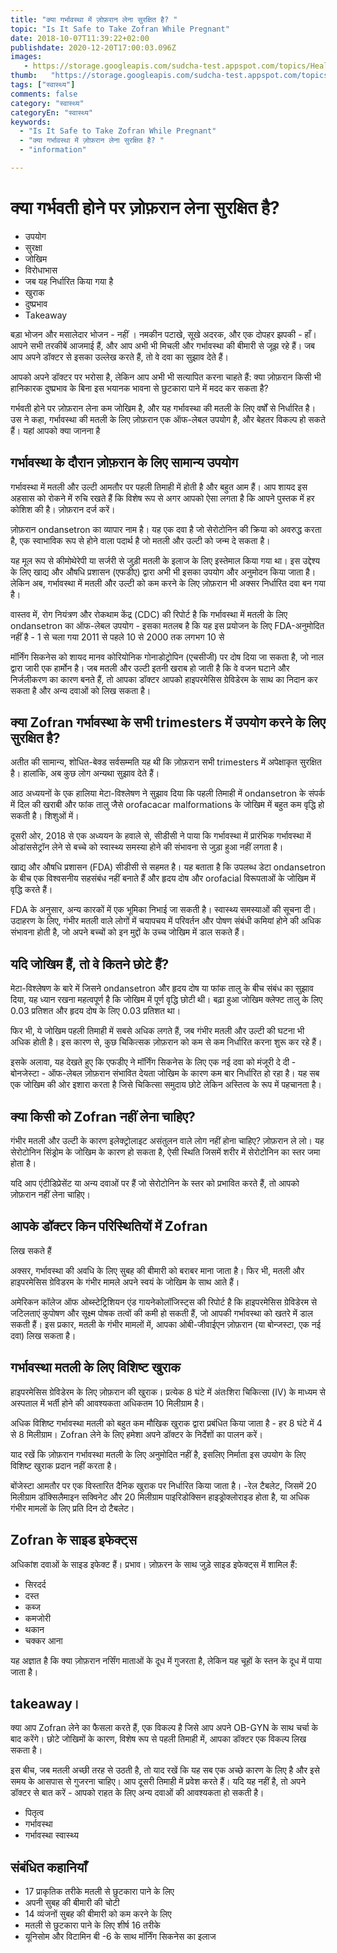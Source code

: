 ```yaml
---
title: "क्या गर्भावस्था में ज़ोफ़रान लेना सुरक्षित है? "
topic: "Is It Safe to Take Zofran While Pregnant"
date: 2018-10-07T11:39:22+02:00
publishdate: 2020-12-20T17:00:03.096Z
images: 
   - https://storage.googleapis.com/sudcha-test.appspot.com/topics/Health/default-selection/12.jpg
thumb:   "https://storage.googleapis.com/sudcha-test.appspot.com/topics/Health/default-selection/thumb/12.jpg"
tags: ["स्वास्थ्य"]
comments: false
category: "स्वास्थ्य"
categoryEn: "स्वास्थ्य"
keywords: 
  - "Is It Safe to Take Zofran While Pregnant"
  - "क्या गर्भावस्था में ज़ोफ़रान लेना सुरक्षित है? "
  - "information"

---
```

<h1> क्या गर्भवती होने पर ज़ोफ़रान लेना सुरक्षित है? </h1> <ul> <li> उपयोग </li> <li> सुरक्षा </li> <li> जोखिम </li> <li> विरोधाभास </li > <li> जब यह निर्धारित किया गया है </li> <li> खुराक </li> <li> दुष्प्रभाव </li> <li> Takeaway </li> </ul> <p> बड़ा भोजन और मसालेदार भोजन - नहीं । नमकीन पटाखे, सूखे अदरक, और एक दोपहर झपकी - हाँ। आपने सभी तरकीबें आजमाई हैं, और आप अभी भी मिचली और गर्भावस्था की बीमारी से जूझ रहे हैं। जब आप अपने डॉक्टर से इसका उल्लेख करते हैं, तो वे दवा का सुझाव देते हैं। </p> <p> आपको अपने डॉक्टर पर भरोसा है, लेकिन आप अभी भी सत्यापित करना चाहते हैं: क्या ज़ोफ़रान किसी भी हानिकारक दुष्प्रभाव के बिना इस भयानक भावना से छुटकारा पाने में मदद कर सकता है? </P > <p> गर्भवती होने पर ज़ोफ़रान लेना कम जोखिम है, और यह गर्भावस्था की मतली के लिए वर्षों से निर्धारित है। उस ने कहा, गर्भावस्था की मतली के लिए ज़ोफ़रान एक ऑफ-लेबल उपयोग है, और बेहतर विकल्प हो सकते हैं। यहां आपको क्या जानना है </p> <h2> गर्भावस्था के दौरान ज़ोफ़रान के लिए सामान्य उपयोग </h2> <p> गर्भावस्था में मतली और उल्टी आमतौर पर पहली तिमाही में होती है और बहुत आम हैं। आप शायद इस अहसास को रोकने में रुचि रखते हैं कि विशेष रूप से अगर आपको ऐसा लगता है कि आपने पुस्तक में हर कोशिश की है। ज़ोफ़रान दर्ज करें। </p> <p> ज़ोफ़रान ondansetron का व्यापार नाम है। यह एक दवा है जो सेरोटोनिन की क्रिया को अवरुद्ध करता है, एक स्वाभाविक रूप से होने वाला पदार्थ है जो मतली और उल्टी को जन्म दे सकता है। </p> <p> यह मूल रूप से कीमोथेरेपी या सर्जरी से जुड़ी मतली के इलाज के लिए इस्तेमाल किया गया था। इस उद्देश्य के लिए खाद्य और औषधि प्रशासन (एफडीए) द्वारा अभी भी इसका उपयोग और अनुमोदन किया जाता है। लेकिन अब, गर्भावस्था में मतली और उल्टी को कम करने के लिए ज़ोफ़रान भी अक्सर निर्धारित दवा बन गया है। </p> <p> वास्तव में, रोग नियंत्रण और रोकथाम केंद्र (CDC) की रिपोर्ट है कि गर्भावस्था में मतली के लिए ondansetron का ऑफ-लेबल उपयोग - इसका मतलब है कि यह इस प्रयोजन के लिए FDA-अनुमोदित नहीं है - 1 से चला गया 2011 से पहले 10 से 2000 तक लगभग 10 से </p> <p> मॉर्निंग सिकनेस को शायद मानव कोरियोनिक गोनाडोट्रोपिन (एचसीजी) पर दोष दिया जा सकता है, जो नाल द्वारा जारी एक हार्मोन है। जब मतली और उल्टी इतनी खराब हो जाती है कि वे वजन घटाने और निर्जलीकरण का कारण बनते हैं, तो आपका डॉक्टर आपको हाइपरमेसिस ग्रेविडेरम के साथ का निदान कर सकता है और अन्य दवाओं को लिख सकता है। </p> <h2> क्या Zofran गर्भावस्था के सभी trimesters में उपयोग करने के लिए सुरक्षित है? </h2> <p> अतीत की सामान्य, शोधित-बेक्ड सर्वसम्मति यह थी कि ज़ोफ़रान सभी trimesters में अपेक्षाकृत सुरक्षित है। हालांकि, अब कुछ लोग अन्यथा सुझाव देते हैं। </p> <p> आठ अध्ययनों के एक हालिया मेटा-विश्लेषण ने सुझाव दिया कि पहली तिमाही में ondansetron के संपर्क में दिल की खराबी और फांक तालु जैसे orofacacar malformations के जोखिम में बहुत कम वृद्धि हो सकती है। शिशुओं में। </p> <p> दूसरी ओर, 2018 से एक अध्ययन के हवाले से, सीडीसी ने पाया कि गर्भावस्था में प्रारंभिक गर्भावस्था में ओडांससेट्रॉन लेने से बच्चे को स्वास्थ्य समस्या होने की संभावना से जुड़ा हुआ नहीं लगता है। </p> <p> खाद्य और औषधि प्रशासन (FDA) सीडीसी से सहमत है। यह बताता है कि उपलब्ध डेटा ondansetron के बीच एक विश्वसनीय सहसंबंध नहीं बनाते हैं और हृदय दोष और orofacial विरूपताओं के जोखिम में वृद्धि करते हैं। </p> <p> FDA के अनुसार, अन्य कारकों में एक भूमिका निभाई जा सकती है। स्वास्थ्य समस्याओं की सूचना दी। उदाहरण के लिए, गंभीर मतली वाले लोगों में चयापचय में परिवर्तन और पोषण संबंधी कमियां होने की अधिक संभावना होती है, जो अपने बच्चों को इन मुद्दों के उच्च जोखिम में डाल सकते हैं। </p> <h2> यदि जोखिम हैं, तो वे कितने छोटे हैं? </h2> <p> मेटा-विश्लेषण के बारे में जिसने ondansetron और हृदय दोष या फांक तालु के बीच संबंध का सुझाव दिया, यह ध्यान रखना महत्वपूर्ण है कि जोखिम में पूर्ण वृद्धि छोटी थी। बढ़ा हुआ जोखिम क्लेफ्ट तालु के लिए 0.03 प्रतिशत और हृदय दोष के लिए 0.03 प्रतिशत था। </p> <p> फिर भी, ये जोखिम पहली तिमाही में सबसे अधिक लगते हैं, जब गंभीर मतली और उल्टी की घटना भी अधिक होती है। इस कारण से, कुछ चिकित्सक ज़ोफ़रान को कम से कम निर्धारित करना शुरू कर रहे हैं। </p> <p> इसके अलावा, यह देखते हुए कि एफडीए ने मॉर्निंग सिकनेस के लिए एक नई दवा को मंजूरी दे दी - बोनजेस्टा - ऑफ-लेबल ज़ोफ़रान संभावित देयता जोखिम के कारण कम बार निर्धारित हो रहा है। यह सब एक जोखिम की ओर इशारा करता है जिसे चिकित्सा समुदाय छोटे लेकिन अस्तित्व के रूप में पहचानता है। </p> <h2> क्या किसी को Zofran नहीं लेना चाहिए? </H2> <p> गंभीर मतली और उल्टी के कारण इलेक्ट्रोलाइट असंतुलन वाले लोग नहीं होना चाहिए? ज़ोफ़रान ले लो। यह सेरोटोनिन सिंड्रोम के जोखिम के कारण हो सकता है, ऐसी स्थिति जिसमें शरीर में सेरोटोनिन का स्तर जमा होता है। </p> <p> यदि आप एंटीडिप्रेसेंट या अन्य दवाओं पर हैं जो सेरोटोनिन के स्तर को प्रभावित करते हैं, तो आपको ज़ोफ़रान नहीं लेना चाहिए। </p> <h2> आपके डॉक्टर किन परिस्थितियों में Zofran </h2> लिख सकते हैं <p> अक्सर, गर्भावस्था की अवधि के लिए सुबह की बीमारी को बराबर माना जाता है। फिर भी, मतली और हाइपरमेसिस ग्रेविडरम के गंभीर मामले अपने स्वयं के जोखिम के साथ आते हैं। </p> <p> अमेरिकन कॉलेज ऑफ ओब्स्टेट्रिशियन एंड गायनेकोलॉजिस्ट्स की रिपोर्ट है कि हाइपरमेसिस ग्रेविडेरम से जटिलताएं कुपोषण और सूक्ष्म पोषक तत्वों की कमी हो सकती हैं, जो आपकी गर्भावस्था को खतरे में डाल सकती हैं। इस प्रकार, मतली के गंभीर मामलों में, आपका ओबी-जीवाईएन ज़ोफ़रान (या बोन्जस्टा, एक नई दवा) लिख सकता है। </p> <h2> गर्भावस्था मतली के लिए विशिष्ट खुराक </h2> <p> हाइपरमेसिस ग्रेविडेरम के लिए ज़ोफ़रान की खुराक। प्रत्येक 8 घंटे में अंतःशिरा चिकित्सा (IV) के माध्यम से अस्पताल में भर्ती होने की आवश्यकता अधिकतम 10 मिलीग्राम है। </p> <p> अधिक विशिष्ट गर्भावस्था मतली को बहुत कम मौखिक खुराक द्वारा प्रबंधित किया जाता है - हर 8 घंटे में 4 से 8 मिलीग्राम। Zofran लेने के लिए हमेशा अपने डॉक्टर के निर्देशों का पालन करें। </p> <p> याद रखें कि ज़ोफ़रान गर्भावस्था मतली के लिए अनुमोदित नहीं है, इसलिए निर्माता इस उपयोग के लिए विशिष्ट खुराक प्रदान नहीं करता है। </p> <p> बोंजेस्टा आमतौर पर एक विस्तारित दैनिक खुराक पर निर्धारित किया जाता है। -रेल टैबलेट, जिसमें 20 मिलीग्राम डॉक्सिलैमाइन सक्विनेट और 20 मिलीग्राम पाइरिडोक्सिन हाइड्रोक्लोराइड होता है, या अधिक गंभीर मामलों के लिए प्रति दिन दो टैबलेट। </p> <h2> Zofran के साइड इफेक्ट्स </h2> <p> अधिकांश दवाओं के साइड इफेक्ट हैं। प्रभाव। ज़ोफ़रन के साथ जुड़े साइड इफेक्ट्स में शामिल हैं: </p> <ul> <li> सिरदर्द </li> <li> दस्त </li> <li> कब्ज </li> <li> कमजोरी </li> <li> थकान </li> <li> चक्कर आना </li> </ul> <p> यह अज्ञात है कि क्या ज़ोफ़रान नर्सिंग माताओं के दूध में गुजरता है, लेकिन यह चूहों के स्तन के दूध में पाया जाता है। </p> <h2> takeaway। </h2> <p> क्या आप Zofran लेने का फैसला करते हैं, एक विकल्प है जिसे आप अपने OB-GYN के साथ चर्चा के बाद करेंगे। छोटे जोखिमों के कारण, विशेष रूप से पहली तिमाही में, आपका डॉक्टर एक विकल्प लिख सकता है। </p> <p> इस बीच, जब मतली अच्छी तरह से उठती है, तो याद रखें कि यह सब एक अच्छे कारण के लिए है और इसे समय के आसपास से गुजरना चाहिए। आप दूसरी तिमाही में प्रवेश करते हैं। यदि यह नहीं है, तो अपने डॉक्टर से बात करें - आपको राहत के लिए अन्य दवाओं की आवश्यकता हो सकती है। </p> <ul> <li> पितृत्व </li> <li> गर्भावस्था </li> <li> गर्भावस्था स्वास्थ्य </li> </ul> <h2> संबंधित कहानियाँ </h2> <ul> <li > 17 प्राकृतिक तरीके मतली से छुटकारा पाने के लिए </li> <li> अपनी सुबह की बीमारी की चोटी </li> <li> 14 व्यंजनों सुबह की बीमारी को कम करने के लिए </li> <li> मतली से छुटकारा पाने के लिए शीर्ष 16 तरीके </li> <li> यूनिसोम और विटामिन बी -6 के साथ मॉर्निंग सिकनेस का इलाज </li> </ul> 